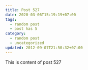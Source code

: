```yaml
---
title: Post 527
date: 2020-03-06T15:19:19+07:00
tags:
  - random post
  - post has 5
category:
  - random post
  - uncategorized
updated: 2012-09-07T21:50:32+07:00
---
```

This is content of post 527
